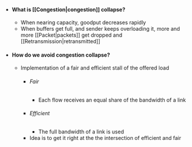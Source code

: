 - #### What is [[Congestion|congestion]] collapse?
	- When nearing capacity, goodput decreases rapidly
	- When buffers get full, and sender keeps overloading it, more and more [[Packet|packets]] get dropped and [[Retransmission|retransmitted]]

- #### How do we avoid congestion collapse?
	- Implementation of a fair and efficient stall of the offered load
		- ###### Fair
			- Each flow receives an equal share of the bandwidth of a link
		- ###### Efficient
			- The full bandwidth of a link is used
		- Idea is to get it right at the the intersection of efficient and fair

